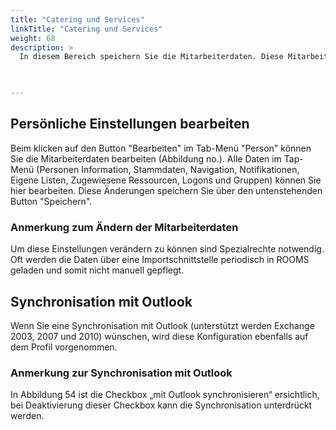 ```yaml
---
title: "Catering und Services"
linkTitle: "Catering und Services"
weight: 68
description: >
  In diesem Bereich speichern Sie die Mitarbeiterdaten. Diese Mitarbeiterdaten können Sie über den Button "Bearbeiten" ändern. Zu den persönlichen Einstellungen gehören Personen-Informationen, die Stammdaten, die Navigation, Firmen- und Gruppen-Informationen und Logons. 
 


---
```

## Persönliche Einstellungen bearbeiten
Beim klicken auf den Button "Bearbeiten" im Tab-Menü "Person" können Sie die Mitarbeiterdaten bearbeiten (Abbildung no.). 
Alle Daten im Tap-Menü (Personen Information, Stammdaten, Navigation, Notifikationen, Eigene Listen, Zugewiesene Ressourcen, Logons und Gruppen) können Sie hier bearbeiten. Diese Änderungen speichern Sie über den untenstehenden Button "Speichern".

### Anmerkung zum Ändern der Mitarbeiterdaten 
Um diese Einstellungen verändern zu können sind Spezialrechte notwendig. Oft werden die Daten über eine Importschnittstelle periodisch in ROOMS geladen und somit nicht manuell gepflegt.


## Synchronisation mit Outlook 
 Wenn Sie eine Synchronisation mit Outlook (unterstützt werden Exchange 2003, 2007 und 2010) wünschen, wird diese Konfiguration ebenfalls auf dem Profil vorgenommen.

### Anmerkung zur Synchronisation mit Outlook 
 In Abbildung 54 ist die Checkbox „mit Outlook synchronisieren“ ersichtlich, bei Deaktivierung dieser Checkbox kann die Synchronisation unterdrückt werden.

